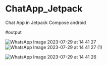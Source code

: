 # ChatApp_Jetpack
Chat App in Jetpack Compose  android

#output

![WhatsApp Image 2023-07-29 at 14 41 27](https://github.com/gitcoder-aman/ChatApp_Jetpack/assets/96575890/d46b5a6e-ad26-460d-af01-0d549e6b1817) ![WhatsApp Image 2023-07-29 at 14 41 27 (1)](https://github.com/gitcoder-aman/ChatApp_Jetpack/assets/96575890/440668af-3583-4f34-a5fe-76c48dfc4632)


![WhatsApp Image 2023-07-29 at 14 41 26](https://github.com/gitcoder-aman/ChatApp_Jetpack/assets/96575890/c3482881-6d49-4558-9580-a51af3ac416f)

